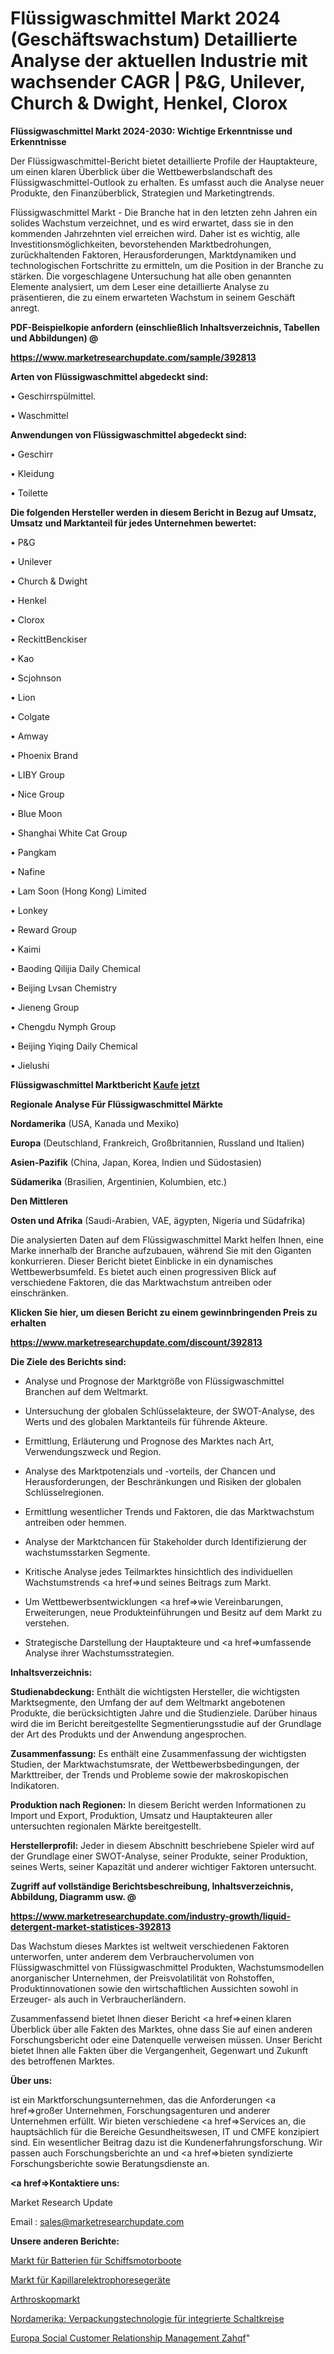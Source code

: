 # Flüssigwaschmittel Markt 2024 (Geschäftswachstum) Detaillierte Analyse der aktuellen Industrie mit wachsender CAGR | P&G, Unilever, Church & Dwight, Henkel, Clorox

<strong>Flüssigwaschmittel Markt 2024-2030: Wichtige Erkenntnisse und Erkenntnisse</strong>

Der Flüssigwaschmittel-Bericht bietet detaillierte Profile der Hauptakteure, um einen klaren Überblick über die Wettbewerbslandschaft des Flüssigwaschmittel-Outlook zu erhalten. Es umfasst auch die Analyse neuer Produkte, den Finanzüberblick, Strategien und Marketingtrends.

Flüssigwaschmittel Markt - Die Branche hat in den letzten zehn Jahren ein solides Wachstum verzeichnet, und es wird erwartet, dass sie in den kommenden Jahrzehnten viel erreichen wird. Daher ist es wichtig, alle Investitionsmöglichkeiten, bevorstehenden Marktbedrohungen, zurückhaltenden Faktoren, Herausforderungen, Marktdynamiken und technologischen Fortschritte zu ermitteln, um die Position in der Branche zu stärken. Die vorgeschlagene Untersuchung hat alle oben genannten Elemente analysiert, um dem Leser eine detaillierte Analyse zu präsentieren, die zu einem erwarteten Wachstum in seinem Geschäft anregt.



<strong><b>PDF-Beispielkopie anfordern (einschließlich Inhaltsverzeichnis, Tabellen und Abbildungen) @ </b></strong>

<strong><a href=https://www.marketresearchupdate.com/sample/392813>

<strong>https://www.marketresearchupdate.com/sample/392813</u></a></strong></strong>



<strong>Arten von Flüssigwaschmittel abgedeckt sind:</strong>

• Geschirrspülmittel.

• Waschmittel



<strong>Anwendungen von Flüssigwaschmittel abgedeckt sind:</strong>

• Geschirr

• Kleidung

• Toilette



<strong>Die folgenden Hersteller werden in diesem Bericht in Bezug auf Umsatz, Umsatz und Marktanteil für jedes Unternehmen bewertet:</strong>

• P&G

• Unilever

• Church & Dwight

• Henkel

• Clorox

• ReckittBenckiser

• Kao

• Scjohnson

• Lion

• Colgate

• Amway

• Phoenix Brand

• LIBY Group

• Nice Group

• Blue Moon

• Shanghai White Cat Group

• Pangkam

• Nafine

• Lam Soon (Hong Kong) Limited

• Lonkey

• Reward Group

• Kaimi

• Baoding Qilijia Daily Chemical

• Beijing Lvsan Chemistry

• Jieneng Group

• Chengdu Nymph Group

• Beijing Yiqing Daily Chemical

• Jielushi



<strong>Flüssigwaschmittel Marktbericht <a href=https://www.marketresearchupdate.com/buynow/392813>Kaufe jetzt</a></strong>



<strong>Regionale Analyse Für Flüssigwaschmittel Märkte</strong>



<strong>Nordamerika</strong> (USA, Kanada und Mexiko)



<strong>Europa</strong> (Deutschland, Frankreich, Großbritannien, Russland und Italien)



<strong>Asien-Pazifik</strong> (China, Japan, Korea, Indien und Südostasien)



<strong>Südamerika</strong> (Brasilien, Argentinien, Kolumbien, etc.)



<strong>Den Mittleren</strong> 

<strong>Osten und Afrika</strong> (Saudi-Arabien, VAE, ägypten, Nigeria und Südafrika)

Die analysierten Daten auf dem Flüssigwaschmittel Markt helfen Ihnen, eine Marke innerhalb der Branche aufzubauen, während Sie mit den Giganten konkurrieren. Dieser Bericht bietet Einblicke in ein dynamisches Wettbewerbsumfeld. Es bietet auch einen progressiven Blick auf verschiedene Faktoren, die das Marktwachstum antreiben oder einschränken.



<strong>Klicken Sie hier, um diesen Bericht zu einem gewinnbringenden Preis zu erhalten
</strong>

<strong><a href=https://www.marketresearchupdate.com/discount/392813>https://www.marketresearchupdate.com/discount/392813</b></u></strong></a>



<strong>Die Ziele des Berichts sind:</strong>

- Analyse und Prognose der Marktgröße von Flüssigwaschmittel Branchen auf dem Weltmarkt.

- Untersuchung der globalen Schlüsselakteure, der SWOT-Analyse, des Werts und des globalen Marktanteils für führende Akteure.

- Ermittlung, Erläuterung und Prognose des Marktes nach Art, Verwendungszweck und Region.

- Analyse des Marktpotenzials und -vorteils, der Chancen und Herausforderungen, der Beschränkungen und Risiken der globalen Schlüsselregionen.

- Ermittlung wesentlicher Trends und Faktoren, die das Marktwachstum antreiben oder hemmen.

- Analyse der Marktchancen für Stakeholder durch Identifizierung der wachstumsstarken Segmente.

- Kritische Analyse jedes Teilmarktes hinsichtlich des individuellen Wachstumstrends <a href=>und</a> seines Beitrags zum Markt.

- Um Wettbewerbsentwicklungen <a href=>wie</a> Vereinbarungen, Erweiterungen, neue Produkteinführungen und Besitz auf dem Markt zu verstehen.

- Strategische Darstellung der Hauptakteure und <a href=>umfas</a>sende Analyse ihrer Wachstumsstrategien.



<strong>Inhaltsverzeichnis:</strong>



<strong>Studienabdeckung:</strong> Enthält die wichtigsten Hersteller, die wichtigsten Marktsegmente, den Umfang der auf dem Weltmarkt angebotenen Produkte, die berücksichtigten Jahre und die Studienziele. Darüber hinaus wird die im Bericht bereitgestellte Segmentierungsstudie auf der Grundlage der Art des Produkts und der Anwendung angesprochen.



<strong>Zusammenfassung:</strong> Es enthält eine Zusammenfassung der wichtigsten Studien, der Marktwachstumsrate, der Wettbewerbsbedingungen, der Markttreiber, der Trends und Probleme sowie der makroskopischen Indikatoren.



<strong>Produktion nach Regionen:</strong> In diesem Bericht werden Informationen zu Import und Export, Produktion, Umsatz und Hauptakteuren aller untersuchten regionalen Märkte bereitgestellt.



<strong>Herstellerprofil:</strong> Jeder in diesem Abschnitt beschriebene Spieler wird auf der Grundlage einer SWOT-Analyse, seiner Produkte, seiner Produktion, seines Werts, seiner Kapazität und anderer wichtiger Faktoren untersucht.



<strong><b>Zugriff auf vollständige Berichtsbeschreibung, Inhaltsverzeichnis, Abbildung, Diagramm usw. @ </b></strong>

<strong><a href=https://www.marketresearchupdate.com/industry-growth/liquid-detergent-market-statistices-392813>https://www.marketresearchupdate.com/industry-growth/liquid-detergent-market-statistices-392813</a></strong>

Das Wachstum dieses Marktes ist weltweit verschiedenen Faktoren unterworfen, unter anderem dem Verbrauchervolumen von Flüssigwaschmittel von Flüssigwaschmittel Produkten, Wachstumsmodellen anorganischer Unternehmen, der Preisvolatilität von Rohstoffen, Produktinnovationen sowie den wirtschaftlichen Aussichten sowohl in Erzeuger- als auch in Verbraucherländern.

Zusammenfassend bietet Ihnen dieser Bericht <a href=>einen</a> klaren Überblick über alle Fakten des Marktes, ohne dass Sie auf einen anderen Forschungsbericht oder eine Datenquelle verweisen müssen. Unser Bericht bietet Ihnen alle Fakten über die Vergangenheit, Gegenwart und Zukunft des betroffenen Marktes.



<strong>Über uns:</strong>

 ist ein Marktforschungsunternehmen, das die Anforderungen <a href=>großer</a> Unternehmen, Forschungsagenturen und anderer Unternehmen erfüllt. Wir bieten verschiedene <a href=>Services</a> an, die hauptsächlich für die Bereiche Gesundheitswesen, IT und CMFE konzipiert sind. Ein wesentlicher Beitrag dazu ist die Kundenerfahrungsforschung. Wir passen auch Forschungsberichte an und <a href=>bieten</a> syndizierte Forschungsberichte sowie Beratungsdienste an.



<strong><a href=>Kontaktiere uns:</a></strong>

Market Research Update

Email : sales@marketresearchupdate.com



<strong>Unsere anderen Berichte:</strong>

<a href=https://www.linkedin.com/pulse/marine-powerboats-batteries-market-witness-huge>Markt für Batterien für Schiffsmotorboote</a>

<a href=https://www.linkedin.com/pulse/capillary-electrophoresis-equipment-market-2023>Markt für Kapillarelektrophoresegeräte</a>

<a href=https://www.linkedin.com/pulse/arthroscope-market-outlooks-2023-size-shares>Arthroskopmarkt</a>

<a href=https://www.linkedin.com/pulse/north-america-integrated-circuit-packaging-technology>Nordamerika: Verpackungstechnologie für integrierte Schaltkreise</a>

<a href=https://www.linkedin.com/pulse/europe-social-customer-relationship-management-zahqf/>Europa Social Customer Relationship Management Zahqf</a>"
